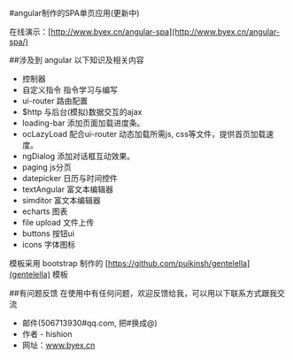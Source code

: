 
#angular制作的SPA单页应用(更新中)

在线演示：[http://www.byex.cn/angular-spa](http://www.byex.cn/angular-spa/)


##涉及到 angular 以下知识及相关内容

* 控制器        
* 自定义指令    指令学习与编写
* ui-router     路由配置
* $http         与后台(模拟)数据交互的ajax
* loading-bar   添加页面加载进度条。
* ocLazyLoad    配合ui-router 动态加载所需js, css等文件，提供首页加载速度。
* ngDialog      添加对话框互动效果。
* paging        js分页
* datepicker    日历与时间控件
* textAngular   富文本编辑器
* simditor      富文本编辑器
* echarts       图表
* file upload   文件上传
* buttons       按钮ui
* icons         字体图标

模板采用 bootstrap 制作的 [https://github.com/puikinsh/gentelella](gentelella) 模板


##有问题反馈
在使用中有任何问题，欢迎反馈给我，可以用以下联系方式跟我交流

* 邮件(506713930#qq.com, 把#换成@)
* 作者 - hishion
* 网址：www.byex.cn
